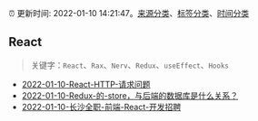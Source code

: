 :alarm_clock: 更新时间: 2022-01-10 14:21:47。[来源分类](../README.md)、[标签分类](../TAGS.md)、[时间分类](../TIMELINE.md)

## React


> 关键字：`React`、`Rax`、`Nerv`、`Redux`、`useEffect`、`Hooks`



- [2022-01-10-React-HTTP-请求问题](https://www.v2ex.com/t/827424) 
- [2022-01-10-Redux-的-store，与后端的数据库是什么关系？](https://www.v2ex.com/t/827409) 
- [2022-01-10-长沙全职-前端-React-开发招聘](https://www.v2ex.com/t/827384) 